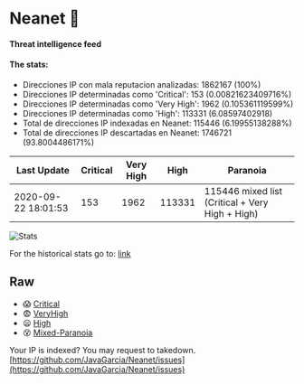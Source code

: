 # Neanet :hocho:
#### Threat intelligence feed
#### The stats:

- Direcciones IP con mala reputacion analizadas: 1862167 (100%)
- Direcciones IP determinadas como 'Critical':  153 (0.00821623409716%)
- Direcciones IP determinadas como 'Very High':  1962 (0.105361119599%)
- Direcciones IP determinadas como 'High':  113331 (6.08597402918)
- Total de direcciones IP indexadas en Neanet:  115446 (6.19955138288%)
- Total de direcciones IP descartadas en Neanet:  1746721 (93.8004486171%)

| Last Update | Critical | Very High | High | Paranoia |
| --- | --- | --- | --- | --- |
| 2020-09-22 18:01:53 | 153 | 1962 | 113331 | 115446 mixed list (Critical + Very High + High)|

![Stats](https://docs.google.com/spreadsheets/d/e/2PACX-1vSnaNMIXVabIpDJjufMlzH7poXnshF3mgd8Is1g9ytUEzVsP5my4Trn8f-xkoLLQ38xpL3HtmUexLo6/pubchart?oid=501124687&format=image)

For the historical stats go to: [link](/stats.csv)
## Raw
- :scream: [Critical](https://raw.githubusercontent.com/JavaGarcia/Neanet/master/blacklists/neanet_critical.txt)
- :fearful: [VeryHigh](https://raw.githubusercontent.com/JavaGarcia/Neanet/master/blacklists/neanet_veryHigh.txtt)
- :frowning: [High](https://raw.githubusercontent.com/JavaGarcia/Neanet/master/blacklists/neanet_high.txt)
- :dizzy_face: [Mixed-Paranoia](https://raw.githubusercontent.com/JavaGarcia/Neanet/master/blacklists/neanet_all.txt)


Your IP is indexed? You may request to takedown. [https://github.com/JavaGarcia/Neanet/issues](https://github.com/JavaGarcia/Neanet/issues)






























































































































































































































































































































































































































































































































































































































































































































































































































































































































































































